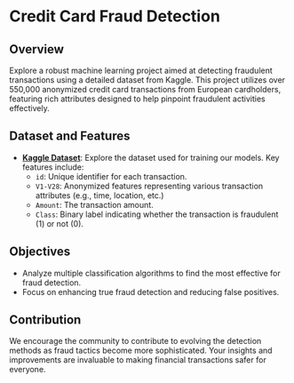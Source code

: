 # Credit Card Fraud Detection

## Overview
Explore a robust machine learning project aimed at detecting fraudulent transactions using a detailed dataset from Kaggle. This project utilizes over 550,000 anonymized credit card transactions from European cardholders, featuring rich attributes designed to help pinpoint fraudulent activities effectively.

## Dataset and Features
- **[Kaggle Dataset](https://www.kaggle.com/datasets/nelgiriyewithana/credit-card-fraud-detection-dataset-2023)**: Explore the dataset used for training our models. Key features include:
  - `id`: Unique identifier for each transaction.
  - `V1-V28`: Anonymized features representing various transaction attributes (e.g., time, location, etc.)
  - `Amount`: The transaction amount.
  - `Class`: Binary label indicating whether the transaction is fraudulent (1) or not (0).

## Objectives
- Analyze multiple classification algorithms to find the most effective for fraud detection.
- Focus on enhancing true fraud detection and reducing false positives.

## Contribution
We encourage the community to contribute to evolving the detection methods as fraud tactics become more sophisticated. Your insights and improvements are invaluable to making financial transactions safer for everyone.

